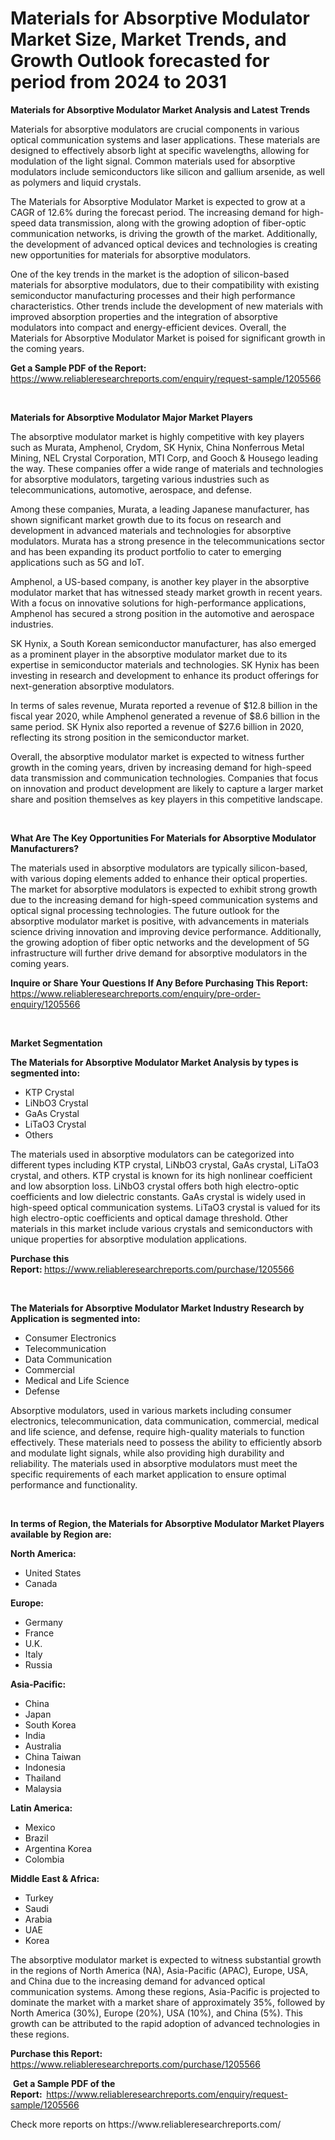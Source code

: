 <p><h1>Materials for Absorptive Modulator Market Size, Market Trends, and Growth Outlook forecasted for period from 2024 to 2031</h1></p><p><strong>Materials for Absorptive Modulator Market Analysis and Latest Trends</strong></p>
<p><p>Materials for absorptive modulators are crucial components in various optical communication systems and laser applications. These materials are designed to effectively absorb light at specific wavelengths, allowing for modulation of the light signal. Common materials used for absorptive modulators include semiconductors like silicon and gallium arsenide, as well as polymers and liquid crystals.</p><p>The Materials for Absorptive Modulator Market is expected to grow at a CAGR of 12.6% during the forecast period. The increasing demand for high-speed data transmission, along with the growing adoption of fiber-optic communication networks, is driving the growth of the market. Additionally, the development of advanced optical devices and technologies is creating new opportunities for materials for absorptive modulators.</p><p>One of the key trends in the market is the adoption of silicon-based materials for absorptive modulators, due to their compatibility with existing semiconductor manufacturing processes and their high performance characteristics. Other trends include the development of new materials with improved absorption properties and the integration of absorptive modulators into compact and energy-efficient devices. Overall, the Materials for Absorptive Modulator Market is poised for significant growth in the coming years.</p></p>
<p><strong>Get a Sample PDF of the Report:&nbsp;</strong> <a href="https://www.reliableresearchreports.com/enquiry/request-sample/1205566">https://www.reliableresearchreports.com/enquiry/request-sample/1205566</a></p>
<p>&nbsp;</p>
<p><strong>Materials for Absorptive Modulator Major Market Players</strong></p>
<p><p>The absorptive modulator market is highly competitive with key players such as Murata, Amphenol, Crydom, SK Hynix, China Nonferrous Metal Mining, NEL Crystal Corporation, MTI Corp, and Gooch & Housego leading the way. These companies offer a wide range of materials and technologies for absorptive modulators, targeting various industries such as telecommunications, automotive, aerospace, and defense.</p><p>Among these companies, Murata, a leading Japanese manufacturer, has shown significant market growth due to its focus on research and development in advanced materials and technologies for absorptive modulators. Murata has a strong presence in the telecommunications sector and has been expanding its product portfolio to cater to emerging applications such as 5G and IoT.</p><p>Amphenol, a US-based company, is another key player in the absorptive modulator market that has witnessed steady market growth in recent years. With a focus on innovative solutions for high-performance applications, Amphenol has secured a strong position in the automotive and aerospace industries.</p><p>SK Hynix, a South Korean semiconductor manufacturer, has also emerged as a prominent player in the absorptive modulator market due to its expertise in semiconductor materials and technologies. SK Hynix has been investing in research and development to enhance its product offerings for next-generation absorptive modulators.</p><p>In terms of sales revenue, Murata reported a revenue of $12.8 billion in the fiscal year 2020, while Amphenol generated a revenue of $8.6 billion in the same period. SK Hynix also reported a revenue of $27.6 billion in 2020, reflecting its strong position in the semiconductor market.</p><p>Overall, the absorptive modulator market is expected to witness further growth in the coming years, driven by increasing demand for high-speed data transmission and communication technologies. Companies that focus on innovation and product development are likely to capture a larger market share and position themselves as key players in this competitive landscape.</p></p>
<p>&nbsp;</p>
<p><strong>What Are The Key Opportunities For Materials for Absorptive Modulator Manufacturers?</strong></p>
<p><p>The materials used in absorptive modulators are typically silicon-based, with various doping elements added to enhance their optical properties. The market for absorptive modulators is expected to exhibit strong growth due to the increasing demand for high-speed communication systems and optical signal processing technologies. The future outlook for the absorptive modulator market is positive, with advancements in materials science driving innovation and improving device performance. Additionally, the growing adoption of fiber optic networks and the development of 5G infrastructure will further drive demand for absorptive modulators in the coming years.</p></p>
<p><strong>Inquire or Share Your Questions If Any Before Purchasing This Report:</strong> <a href="https://www.reliableresearchreports.com/enquiry/pre-order-enquiry/1205566">https://www.reliableresearchreports.com/enquiry/pre-order-enquiry/1205566</a></p>
<p>&nbsp;</p>
<p><strong>Market Segmentation</strong></p>
<p><strong>The Materials for Absorptive Modulator Market Analysis by types is segmented into:</strong></p>
<p><ul><li>KTP Crystal</li><li>LiNbO3 Crystal</li><li>GaAs Crystal</li><li>LiTaO3 Crystal</li><li>Others</li></ul></p>
<p><p>The materials used in absorptive modulators can be categorized into different types including KTP crystal, LiNbO3 crystal, GaAs crystal, LiTaO3 crystal, and others. KTP crystal is known for its high nonlinear coefficient and low absorption loss. LiNbO3 crystal offers both high electro-optic coefficients and low dielectric constants. GaAs crystal is widely used in high-speed optical communication systems. LiTaO3 crystal is valued for its high electro-optic coefficients and optical damage threshold. Other materials in this market include various crystals and semiconductors with unique properties for absorptive modulation applications.</p></p>
<p><strong>Purchase this Report:&nbsp;</strong><a href="https://www.reliableresearchreports.com/purchase/1205566">https://www.reliableresearchreports.com/purchase/1205566</a></p>
<p>&nbsp;</p>
<p><strong>The Materials for Absorptive Modulator Market Industry Research by Application is segmented into:</strong></p>
<p><ul><li>Consumer Electronics</li><li>Telecommunication</li><li>Data Communication</li><li>Commercial</li><li>Medical and Life Science</li><li>Defense</li></ul></p>
<p><p>Absorptive modulators, used in various markets including consumer electronics, telecommunication, data communication, commercial, medical and life science, and defense, require high-quality materials to function effectively. These materials need to possess the ability to efficiently absorb and modulate light signals, while also providing high durability and reliability. The materials used in absorptive modulators must meet the specific requirements of each market application to ensure optimal performance and functionality.</p></p>
<p>&nbsp;</p>
<p><strong>In terms of Region, the Materials for Absorptive Modulator Market Players available by Region are:</strong></p>
<p>
    <p> <strong> North America: </strong>
        <ul>
            <li>United States</li>
            <li>Canada</li>
        </ul>
        </p> 
    <p> <strong> Europe: </strong>
        <ul>
            <li>Germany</li>
            <li>France</li>
            <li>U.K.</li>
            <li>Italy</li>
            <li>Russia</li>
        </ul>
        </p> 
    <p> <strong> Asia-Pacific: </strong>
        <ul>
            <li>China</li>
            <li>Japan</li>
            <li>South Korea</li>
            <li>India</li>
            <li>Australia</li>
            <li>China Taiwan</li>
            <li>Indonesia</li>
            <li>Thailand</li>
            <li>Malaysia</li>
        </ul>
        </p> 
    <p> <strong> Latin America: </strong>
        <ul>
            <li>Mexico</li>
            <li>Brazil</li>
            <li>Argentina Korea</li>
            <li>Colombia</li>
        </ul>
        </p> 
    <p> <strong> Middle East & Africa: </strong>
        <ul>
            <li>Turkey</li>
            <li>Saudi</li>
            <li>Arabia</li>
            <li>UAE</li>
            <li>Korea</li>
        </ul>
    </p>
    </p>
<p><p>The absorptive modulator market is expected to witness substantial growth in the regions of North America (NA), Asia-Pacific (APAC), Europe, USA, and China due to the increasing demand for advanced optical communication systems. Among these regions, Asia-Pacific is projected to dominate the market with a market share of approximately 35%, followed by North America (30%), Europe (20%), USA (10%), and China (5%). This growth can be attributed to the rapid adoption of advanced technologies in these regions.</p></p>
<p><strong>Purchase this Report: </strong><a href="https://www.reliableresearchreports.com/purchase/1205566">https://www.reliableresearchreports.com/purchase/1205566</a></p>
<p>&nbsp;<strong>Get a Sample PDF of the Report:&nbsp;&nbsp;</strong><a href="https://www.reliableresearchreports.com/enquiry/request-sample/1205566">https://www.reliableresearchreports.com/enquiry/request-sample/1205566</a></p>
<p><strong></strong></p>
<p>Check more reports on https://www.reliableresearchreports.com/</p>